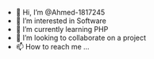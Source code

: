 - 👋 Hi, I’m @Ahmed-1817245
- 👀 I’m interested in Software
- 🌱 I’m currently learning PHP
- 💞️ I’m looking to collaborate on a project
- 📫 How to reach me ...

<!---
Ahmed-1817245/Ahmed-1817245 is a ✨ special ✨ repository because its `README.md` (this file) appears on your GitHub profile.
You can click the Preview link to take a look at your changes.
--->
